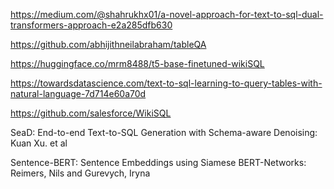 
https://medium.com/@shahrukhx01/a-novel-approach-for-text-to-sql-dual-transformers-approach-e2a285dfb630

https://github.com/abhijithneilabraham/tableQA

https://huggingface.co/mrm8488/t5-base-finetuned-wikiSQL

https://towardsdatascience.com/text-to-sql-learning-to-query-tables-with-natural-language-7d714e60a70d

https://github.com/salesforce/WikiSQL

SeaD: End-to-end Text-to-SQL Generation with Schema-aware Denoising: Kuan Xu. et al

Sentence-BERT: Sentence Embeddings using Siamese BERT-Networks: Reimers, Nils and Gurevych, Iryna

